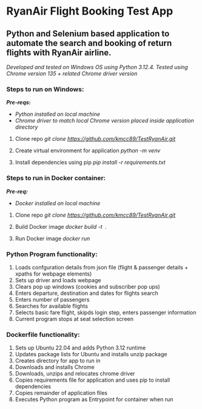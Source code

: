 # RyanAir Flight Booking Test App

## Python and Selenium based application to automate the search and booking of return flights with RyanAir airline.

_Developed and tested on Windows OS using Python 3.12.4. Tested using Chrome version 135 + related Chrome driver version_

### Steps to run on Windows:
**_Pre-reqs_:** 
- _Python installed on local machine_
- _Chrome driver to match local Chrome version placed inside application directory_

1. Clone repo
   _git clone https://github.com/kmcc89/TestRyanAir.git_
  
3. Create virtual environment for application
   _python -m venv <virtual env name>_
   
5. Install dependencies using pip
   _pip install -r requirements.txt_

### Steps to run in Docker container:
**_Pre-req:_** 
- _Docker installed on local machine_
  
1. Clone repo
   _git clone https://github.com/kmcc89/TestRyanAir.git_
   
3. Build Docker image
   _docker build -t <image name> ._
   
5. Run Docker image
   _docker run <image name>_


### Python Program functionality:
1. Loads confguration details from json file (flight & passenger details + xpaths for webpage elements)
2. Sets up driver and loads webpage
3. Clears pop up windows (cookies and subscriber pop ups)
4. Enters departure, destination and dates for flights search
5. Enters number of passengers
6. Searches for available flights
7. Selects basic fare flight, skipds login step, enters passenger information
8. Current program stops at seat selection screen 

### Dockerfile functionality:
1. Sets up Ubuntu 22.04 and adds Python 3.12 runtime
2. Updates package lists for Ubuntu and installs unzip package
3. Creates directory for app to run in
4. Downloads and installs Chrome
5. Downloads, unzips and relocates chrome driver
6. Copies requirements file for application and uses pip to install dependencies
7. Copies remainder of application files
8. Executes Python program as Entrypoint for container when run 

